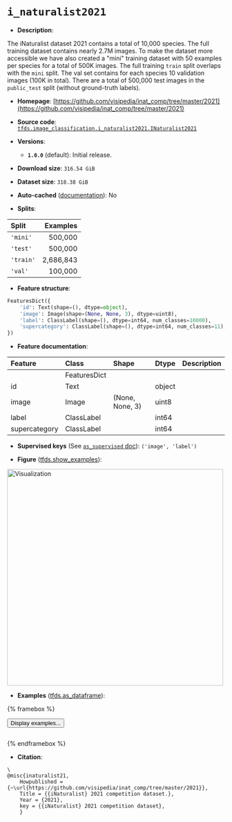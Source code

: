 <div itemscope itemtype="http://schema.org/Dataset">
  <div itemscope itemprop="includedInDataCatalog" itemtype="http://schema.org/DataCatalog">
    <meta itemprop="name" content="TensorFlow Datasets" />
  </div>
  <meta itemprop="name" content="i_naturalist2021" />
  <meta itemprop="description" content="The iNaturalist dataset 2021 contains a total of 10,000 species. &#10;The full training dataset contains nearly 2.7M images. &#10;To make the dataset more accessible we have also created a &quot;mini&quot; training &#10;dataset with 50 examples per species for a total of 500K images. The full &#10;training `train` split overlaps with the `mini` split. The val set contains for&#10;each species 10 validation images (100K in total). There are a total of 500,000 &#10;test images in the `public_test` split (without ground-truth labels).&#10;&#10;To use this dataset:&#10;&#10;```python&#10;import tensorflow_datasets as tfds&#10;&#10;ds = tfds.load(&#x27;i_naturalist2021&#x27;, split=&#x27;train&#x27;)&#10;for ex in ds.take(4):&#10;  print(ex)&#10;```&#10;&#10;See [the guide](https://www.tensorflow.org/datasets/overview) for more&#10;informations on [tensorflow_datasets](https://www.tensorflow.org/datasets).&#10;&#10;&lt;img src=&quot;https://storage.googleapis.com/tfds-data/visualization/fig/i_naturalist2021-1.0.0.png&quot; alt=&quot;Visualization&quot; width=&quot;500px&quot;&gt;&#10;&#10;" />
  <meta itemprop="url" content="https://www.tensorflow.org/datasets/catalog/i_naturalist2021" />
  <meta itemprop="sameAs" content="https://github.com/visipedia/inat_comp/tree/master/2021" />
  <meta itemprop="citation" content="\&#10;@misc{inaturalist21,&#10;    Howpublished = {~\url{https://github.com/visipedia/inat_comp/tree/master/2021}},&#10;    Title = {{iNaturalist} 2021 competition dataset.},&#10;    Year = {2021},&#10;    key = {{iNaturalist} 2021 competition dataset},&#10;    }" />
</div>

# `i_naturalist2021`


*   **Description**:

The iNaturalist dataset 2021 contains a total of 10,000 species. The full
training dataset contains nearly 2.7M images. To make the dataset more
accessible we have also created a "mini" training dataset with 50 examples per
species for a total of 500K images. The full training `train` split overlaps
with the `mini` split. The val set contains for each species 10 validation
images (100K in total). There are a total of 500,000 test images in the
`public_test` split (without ground-truth labels).

*   **Homepage**:
    [https://github.com/visipedia/inat_comp/tree/master/2021](https://github.com/visipedia/inat_comp/tree/master/2021)

*   **Source code**:
    [`tfds.image_classification.i_naturalist2021.INaturalist2021`](https://github.com/tensorflow/datasets/tree/master/tensorflow_datasets/image_classification/i_naturalist2021/i_naturalist2021.py)

*   **Versions**:

    *   **`1.0.0`** (default): Initial release.

*   **Download size**: `316.54 GiB`

*   **Dataset size**: `318.38 GiB`

*   **Auto-cached**
    ([documentation](https://www.tensorflow.org/datasets/performances#auto-caching)):
    No

*   **Splits**:

Split     | Examples
:-------- | --------:
`'mini'`  | 500,000
`'test'`  | 500,000
`'train'` | 2,686,843
`'val'`   | 100,000

*   **Feature structure**:

```python
FeaturesDict({
    'id': Text(shape=(), dtype=object),
    'image': Image(shape=(None, None, 3), dtype=uint8),
    'label': ClassLabel(shape=(), dtype=int64, num_classes=10000),
    'supercategory': ClassLabel(shape=(), dtype=int64, num_classes=11),
})
```

*   **Feature documentation**:

Feature       | Class        | Shape           | Dtype  | Description
:------------ | :----------- | :-------------- | :----- | :----------
              | FeaturesDict |                 |        |
id            | Text         |                 | object |
image         | Image        | (None, None, 3) | uint8  |
label         | ClassLabel   |                 | int64  |
supercategory | ClassLabel   |                 | int64  |

*   **Supervised keys** (See
    [`as_supervised` doc](https://www.tensorflow.org/datasets/api_docs/python/tfds/load#args)):
    `('image', 'label')`

*   **Figure**
    ([tfds.show_examples](https://www.tensorflow.org/datasets/api_docs/python/tfds/visualization/show_examples)):

<img src="https://storage.googleapis.com/tfds-data/visualization/fig/i_naturalist2021-1.0.0.png" alt="Visualization" width="500px">

*   **Examples**
    ([tfds.as_dataframe](https://www.tensorflow.org/datasets/api_docs/python/tfds/as_dataframe)):

<!-- mdformat off(HTML should not be auto-formatted) -->

{% framebox %}

<button id="displaydataframe">Display examples...</button>
<div id="dataframecontent" style="overflow-x:auto"></div>
<script>
const url = "https://storage.googleapis.com/tfds-data/visualization/dataframe/i_naturalist2021-1.0.0.html";
const dataButton = document.getElementById('displaydataframe');
dataButton.addEventListener('click', async () => {
  // Disable the button after clicking (dataframe loaded only once).
  dataButton.disabled = true;

  const contentPane = document.getElementById('dataframecontent');
  try {
    const response = await fetch(url);
    // Error response codes don't throw an error, so force an error to show
    // the error message.
    if (!response.ok) throw Error(response.statusText);

    const data = await response.text();
    contentPane.innerHTML = data;
  } catch (e) {
    contentPane.innerHTML =
        'Error loading examples. If the error persist, please open '
        + 'a new issue.';
  }
});
</script>

{% endframebox %}

<!-- mdformat on -->

*   **Citation**:

```
\
@misc{inaturalist21,
    Howpublished = {~\url{https://github.com/visipedia/inat_comp/tree/master/2021}},
    Title = {{iNaturalist} 2021 competition dataset.},
    Year = {2021},
    key = {{iNaturalist} 2021 competition dataset},
    }
```

